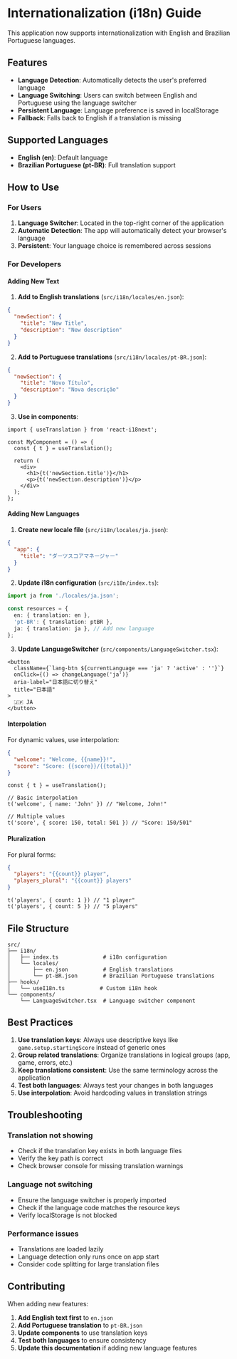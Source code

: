 # Internationalization (i18n) Guide

This application now supports internationalization with English and Brazilian Portuguese languages.

## Features

- **Language Detection**: Automatically detects the user's preferred language
- **Language Switching**: Users can switch between English and Portuguese using the language switcher
- **Persistent Language**: Language preference is saved in localStorage
- **Fallback**: Falls back to English if a translation is missing

## Supported Languages

- **English (en)**: Default language
- **Brazilian Portuguese (pt-BR)**: Full translation support

## How to Use

### For Users

1. **Language Switcher**: Located in the top-right corner of the application
2. **Automatic Detection**: The app will automatically detect your browser's language
3. **Persistent**: Your language choice is remembered across sessions

### For Developers

#### Adding New Text

1. **Add to English translations** (`src/i18n/locales/en.json`):
```json
{
  "newSection": {
    "title": "New Title",
    "description": "New description"
  }
}
```

2. **Add to Portuguese translations** (`src/i18n/locales/pt-BR.json`):
```json
{
  "newSection": {
    "title": "Novo Título",
    "description": "Nova descrição"
  }
}
```

3. **Use in components**:
```tsx
import { useTranslation } from 'react-i18next';

const MyComponent = () => {
  const { t } = useTranslation();
  
  return (
    <div>
      <h1>{t('newSection.title')}</h1>
      <p>{t('newSection.description')}</p>
    </div>
  );
};
```

#### Adding New Languages

1. **Create new locale file** (`src/i18n/locales/ja.json`):
```json
{
  "app": {
    "title": "ダーツスコアマネージャー"
  }
}
```

2. **Update i18n configuration** (`src/i18n/index.ts`):
```typescript
import ja from './locales/ja.json';

const resources = {
  en: { translation: en },
  'pt-BR': { translation: ptBR },
  ja: { translation: ja }, // Add new language
};
```

3. **Update LanguageSwitcher** (`src/components/LanguageSwitcher.tsx`):
```tsx
<button
  className={`lang-btn ${currentLanguage === 'ja' ? 'active' : ''}`}
  onClick={() => changeLanguage('ja')}
  aria-label="日本語に切り替え"
  title="日本語"
>
  🇯🇵 JA
</button>
```

#### Interpolation

For dynamic values, use interpolation:

```json
{
  "welcome": "Welcome, {{name}}!",
  "score": "Score: {{score}}/{{total}}"
}
```

```tsx
const { t } = useTranslation();

// Basic interpolation
t('welcome', { name: 'John' }) // "Welcome, John!"

// Multiple values
t('score', { score: 150, total: 501 }) // "Score: 150/501"
```

#### Pluralization

For plural forms:

```json
{
  "players": "{{count}} player",
  "players_plural": "{{count}} players"
}
```

```tsx
t('players', { count: 1 }) // "1 player"
t('players', { count: 5 }) // "5 players"
```

## File Structure

```
src/
├── i18n/
│   ├── index.ts              # i18n configuration
│   └── locales/
│       ├── en.json           # English translations
│       └── pt-BR.json        # Brazilian Portuguese translations
├── hooks/
│   └── useI18n.ts           # Custom i18n hook
└── components/
    └── LanguageSwitcher.tsx  # Language switcher component
```

## Best Practices

1. **Use translation keys**: Always use descriptive keys like `game.setup.startingScore` instead of generic ones
2. **Group related translations**: Organize translations in logical groups (app, game, errors, etc.)
3. **Keep translations consistent**: Use the same terminology across the application
4. **Test both languages**: Always test your changes in both languages
5. **Use interpolation**: Avoid hardcoding values in translation strings

## Troubleshooting

### Translation not showing
- Check if the translation key exists in both language files
- Verify the key path is correct
- Check browser console for missing translation warnings

### Language not switching
- Ensure the language switcher is properly imported
- Check if the language code matches the resource keys
- Verify localStorage is not blocked

### Performance issues
- Translations are loaded lazily
- Language detection only runs once on app start
- Consider code splitting for large translation files

## Contributing

When adding new features:

1. **Add English text first** to `en.json`
2. **Add Portuguese translation** to `pt-BR.json`
3. **Update components** to use translation keys
4. **Test both languages** to ensure consistency
5. **Update this documentation** if adding new language features

